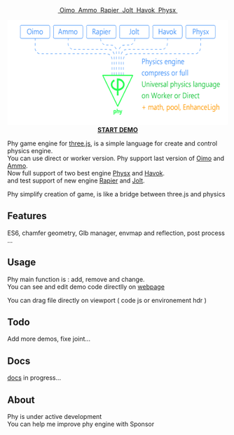 <p align="center" style="display: flex; justify-content: center;">
	<a href="https://github.com/saharan/OimoPhysics/">&nbsp;Oimo&nbsp;</a>
	<a href="https://github.com/kripken/ammo.js">&nbsp;Ammo&nbsp;</a>
	<a href="https://github.com/dimforge/rapier.js">&nbsp;Rapier&nbsp;</a>
	<a href="https://github.com/jrouwe/JoltPhysics.js">&nbsp;Jolt&nbsp;</a>
	<a href="https://github.com/BabylonJS/Babylon.js">&nbsp;Havok&nbsp;</a>
	<a href="https://github.com/fabmax/physx-js-webidl">&nbsp;Physx&nbsp;</a>
</p>

<p align="center"><a href="https://lo-th.github.io/phy/"><img src="./assets/icons/phy_map.png" alt="START DEMOt" width="600" height="240"/></a><br><a href="https://lo-th.github.io/phy/"><b>START DEMO</b></a></p>

Phy game engine for <a href="https://github.com/mrdoob/three.js">three.js</a>, is a simple language for create and control physics engine.<br>
You can use direct or worker version. Phy support last version of <a href="https://github.com/saharan/OimoPhysics/">Oimo</a> and <a href="https://github.com/kripken/ammo.js">Ammo</a>.<br>
Now full support of two best engine <a href="https://github.com/fabmax/physx-js-webidl">Physx</a> and <a href="https://github.com/BabylonJS/Babylon.js">Havok</a>.<br>
and test support of new engine <a href="https://github.com/dimforge/rapier.js">Rapier</a> and <a href="https://github.com/jrouwe/JoltPhysics.js">Jolt</a>.

Phy simplify creation of game, is like a bridge between three.js and physics 

## Features

ES6, chamfer geometry, Glb manager, envmap and reflection, post process ...

## Usage

Phy main function is : add, remove and change.<br>
You can see and edit demo code directlly on <a href="https://lo-th.github.io/phy/">webpage</a> 

You can drag file directly on viewport ( code js or environement hdr ) 

## Todo

Add more demos, fixe joint...

## Docs

<a href="https://lo-th.github.io/phy/docs/index.html#manual/Welcome">docs</a> in progress...

## About

Phy is under active development<br>
You can help me improve phy engine with Sponsor

